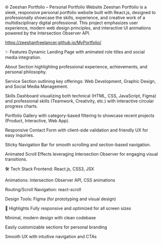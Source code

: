 🌐 Zeeshan Portfolio – Personal Portfolio Website
Zeeshan Portfolio is a sleek, responsive personal portfolio website built with React.js, designed to professionally showcase the skills, experience, and creative work of a multidisciplinary digital professional. This project emphasizes user experience, modern web design principles, and interactive UI animations powered by the Intersection Observer API.

https://zeeshanfreelancer.github.io/MyPortfolio/

✨ Features
Dynamic Landing Page with animated role titles and social media integration.

About Section highlighting professional experience, achievements, and personal philosophy.

Service Section outlining key offerings: Web Development, Graphic Design, and Social Media Management.

Skills Dashboard visualizing both technical (HTML, CSS, JavaScript, Figma) and professional skills (Teamwork, Creativity, etc.) with interactive circular progress charts.

Portfolio Gallery with category-based filtering to showcase recent projects (Product, Interactive, Web App).

Responsive Contact Form with client-side validation and friendly UX for easy inquiries.

Sticky Navigation Bar for smooth scrolling and section-based navigation.

Animated Scroll Effects leveraging Intersection Observer for engaging visual transitions.

🛠️ Tech Stack
Frontend: React.js, CSS3, JSX

Animations: Intersection Observer API, CSS animations

Routing/Scroll Navigation: react-scroll

Design Tools: Figma (for prototyping and visual design)

📌 Highlights
Fully responsive and optimized for all screen sizes

Minimal, modern design with clean codebase

Easily customizable sections for personal branding

Smooth UX with intuitive navigation and CTAs
